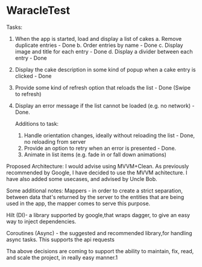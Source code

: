 # WaracleTest
Tasks:

1. When the app is started, load and display a list of cakes
    a. Remove duplicate entries - Done
    b. Order entries by name - Done
    c. Display image and title for each entry - Done
    d. Display a divider between each entry - Done
2. Display the cake description in some kind of popup when a cake entry is clicked - Done
3. Provide some kind of refresh option that reloads the list - Done (Swipe to refresh)
4. Display an error message if the list cannot be loaded (e.g. no network) - Done.

    Additions to task:
    1. Handle orientation changes, ideally without reloading the list - Done, no reloading from server
    2. Provide an option to retry when an error is presented - Done.
    3. Animate in list items (e.g. fade in or fall down animations)


Proposed Architecture:
I would advise using MVVM+Clean.
As previously recommended by Google, I have decided to use the MVVM achitecture.
I have also added some usecases, and advised by Uncle Bob.

Some additional notes:
Mappers - in order to create a strict separation, between data that's returned by the server to the
entities that are being used in the app, the mapper comes to serve this purpose.

Hilt (DI)- a library supported by google,that wraps dagger, to give an easy way to inject dependencies.

Coroutines (Async) - the suggested and recommended library,for handling async tasks. This supports
the api requests

Tha above decisions are coming to support the ability to maintain, fix, read, and scale the project, in really easy manner.1

